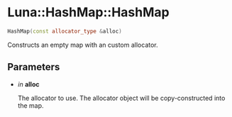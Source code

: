 # Luna::HashMap::HashMap

```c++
HashMap(const allocator_type &alloc)
```

Constructs an empty map with an custom allocator. 



## Parameters
* *in* **alloc**

    The allocator to use. The allocator object will be copy-constructed into the map. 

